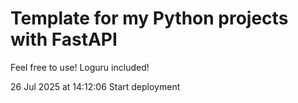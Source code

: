 
# Template for my Python projects with FastAPI
Feel free to use! Loguru included!



26 Jul 2025 at 14:12:06
Start deployment
